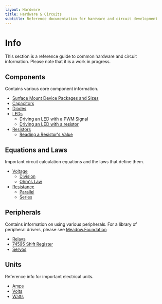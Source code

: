 ```yaml
---
layout: Hardware
title: Hardware & Circuits
subtitle: Reference documentation for hardware and circuit development.
---
```


# Info

This section is a reference guide to common hardware and circuit information. Please note that it is a work in progress. 

## Components

Contains various core component information.

* [Surface Mount Device Packages and Sizes](Circuits/Components/Packages_and_Sizes)
* [Capacitors](Circuits/Components/Capacitors)
* [Diodes](Circuits/Components/Diodes)
* [LEDs](Circuits/Components/LEDs)
  * [Driving an LED with a PWM Signal](Circuits/Components/LEDs/Driving_w_PWM/)
  * [Driving an LED with a resistor](Circuits/Components/LEDs/Driving_w_Resistor/)
* [Resistors](Circuits/Components/Resistors)
  * [Reading a Resistor's Value](Circuits/Components/Resistors/Reading)

## Equations and Laws

Important circuit calculation equations and the laws that define them.

* [Voltage](Reference/Equations_and_Laws/Voltage)
  * [Division](Reference/Equations_and_Laws/Voltage/Division)
  * [Ohm's Law](Reference/Equations_and_Laws/Voltage/Ohms_Law)
* [Resistance](Reference/Equations_and_Laws/Resistance)
  * [Parallel](Reference/Equations_and_Laws/Resistance/Parallel)
  * [Series](Reference/Equations_and_Laws/Resistance/Series)

## Peripherals

Contains information on using various peripherals. For a library of peripheral drivers, please see [Meadow.Foundation](http://developer.wildernesslabs.co/Meadow/Meadow.Foundation/)

* [Relays](Peripherals/Relays)
* [74595 Shift Register](Peripherals/ShiftRegister74595)
* [Servos](Peripherals/Servos)

## Units

Reference info for important electrical units.

* [Amps](Reference/Units/Amps)
* [Volts](Reference/Units/Volts)
* [Watts](Reference/Units/Watts)